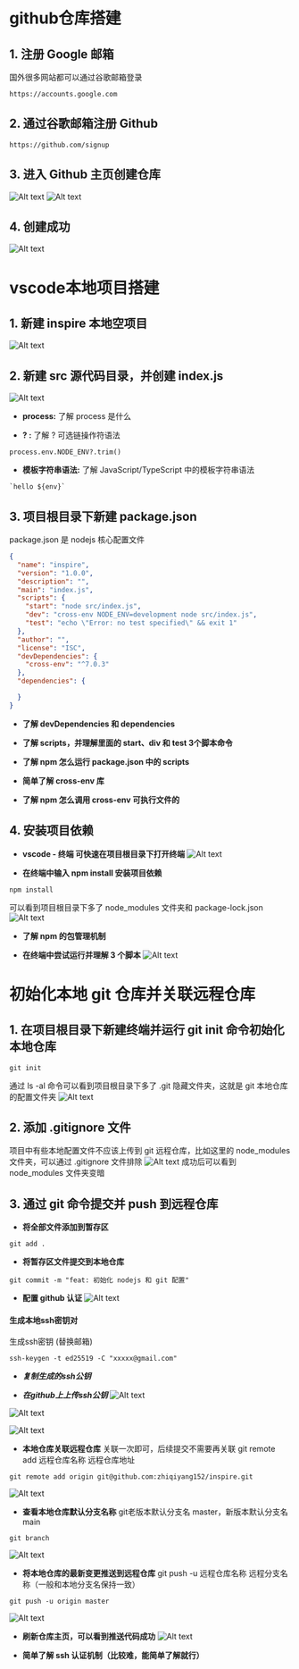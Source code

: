 # github仓库搭建

## 1. 注册 Google 邮箱
国外很多网站都可以通过谷歌邮箱登录
```url
https://accounts.google.com
```

## 2. 通过谷歌邮箱注册 Github
```url
https://github.com/signup
```


## 3. 进入 Github 主页创建仓库
![Alt text](image1_1.png)
![Alt text](image1_2.png)

## 4. 创建成功
![Alt text](image1_3.png)

# vscode本地项目搭建
## 1. 新建 inspire 本地空项目
![Alt text](image1_4.png)

## 2. 新建 src 源代码目录，并创建 index.js 
![Alt text](image1_5.png)

- **process:** 了解 process 是什么

- **? :**  了解 ? ​​可选链操作符语法
```code
process.env.NODE_ENV?.trim()
```

- **​模板字符串语法:** 了解 JavaScript/TypeScript 中的 ​​模板字符串语法
```code
`hello ${env}`
```

## 3. 项目根目录下新建 package.json 
package.json 是 nodejs 核心配置文件
```json
{
  "name": "inspire",
  "version": "1.0.0",
  "description": "",
  "main": "index.js",
  "scripts": {
    "start": "node src/index.js",
    "dev": "cross-env NODE_ENV=development node src/index.js",
    "test": "echo \"Error: no test specified\" && exit 1"
  },
  "author": "",
  "license": "ISC",
  "devDependencies": {
    "cross-env": "^7.0.3"
  },
  "dependencies": {

  }
}
```
- **了解 devDependencies 和 dependencies** 

- **了解 scripts，并理解里面的 start、div 和 test 3个脚本命令**

- **了解 npm 怎么运行 package.json 中的 scripts**

- **简单了解 cross-env 库**

- **了解 npm 怎么调用 cross-env 可执行文件的**

## 4. 安装项目依赖
- **vscode - 终端 可快速在项目根目录下打开终端**
![Alt text](image1_6.png)

- **在终端中输入 npm install 安装项目依赖**
```
npm install
```
可以看到项目根目录下多了 node_modules 文件夹和 package-lock.json
![Alt text](image1_7.png)

- **了解 npm 的包管理机制**

- **在终端中尝试运行并理解 3 个脚本**
![Alt text](image1_8.png)


# 初始化本地 git 仓库并关联远程仓库

## 1. 在项目根目录下新建终端并运行 git init 命令初始化本地仓库
```
git init
```
通过 ls -al 命令可以看到项目根目录下多了 .git 隐藏文件夹，这就是 git 本地仓库的配置文件夹
![Alt text](image1_9.png)

## 2. 添加 .gitignore 文件
项目中有些本地配置文件不应该上传到 git 远程仓库，比如这里的 node_modules 文件夹，可以通过 .gitignore 文件排除
![Alt text](image1_10.png)
成功后可以看到 node_modules 文件夹变暗

## 3. 通过 git 命令提交并 push 到远程仓库

- **将全部文件添加到暂存区**
```
git add .
```

- **将暂存区文件提交到本地仓库**
```
git commit -m "feat: 初始化 nodejs 和 git 配置"
```


- **配置 github 认证**
![Alt text](image1_12.png)

#### 生成本地ssh密钥对
生成ssh密钥 (替换邮箱)
```
ssh-keygen -t ed25519 -C "xxxxx@gmail.com"
```

- ***复制生成的ssh公钥***


- ***在github上上传ssh公钥***
![Alt text](image1_13.png)

![Alt text](image1_14.png)

![Alt text](image1_15.png)

- **本地仓库关联远程仓库**
关联一次即可，后续提交不需要再关联
git remote add 远程仓库名称 远程仓库地址
```
git remote add origin git@github.com:zhiqiyang152/inspire.git
```
![Alt text](image1_16.png)

- **查看本地仓库默认分支名称**
git老版本默认分支名 master，新版本默认分支名 main
```
git branch
```
![Alt text](image1_11.png)

- **将本地仓库的最新变更推送到远程仓库**
git push -u 远程仓库名称 远程分支名称（一般和本地分支名保持一致）
```
git push -u origin master
```
![Alt text](image1_17.png)

- **刷新仓库主页，可以看到推送代码成功**
![Alt text](image1_18.png)

- **简单了解 ssh 认证机制（比较难，能简单了解就行）**
